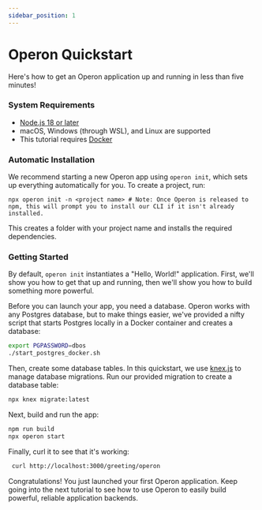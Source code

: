 ```yaml
---
sidebar_position: 1
---
```


# Operon Quickstart

Here's how to get an Operon application up and running in less than five minutes!

### System Requirements

- [Node.js 18 or later](https://nodejs.org/en)
- macOS, Windows (through WSL), and Linux are supported
- This tutorial requires [Docker](https://www.docker.com/)

### Automatic Installation

We recommend starting a new Operon app using `operon init`, which sets up everything automatically for you.
To create a project, run:

```shell
npx operon init -n <project name> # Note: Once Operon is released to npm, this will prompt you to install our CLI if it isn't already installed.
```

This creates a folder with your project name and installs the required dependencies.

### Getting Started

By default, `operon init` instantiates a "Hello, World!" application.
First, we'll show you how to get that up and running, then we'll show you how to build something more powerful.

Before you can launch your app, you need a database.
Operon works with any Postgres database, but to make things easier, we've provided a nifty script that starts Postgres locally in a Docker container and creates a database:

```bash
export PGPASSWORD=dbos
./start_postgres_docker.sh
```

Then, create some database tables.
In this quickstart, we use [knex.js](https://knexjs.org/) to manage database migrations.
Run our provided migration to create a database table:

```bash
npx knex migrate:latest
```

Next, build and run the app:

```bash
npm run build
npx operon start
```

Finally, curl it to see that it's working:

```bash
 curl http://localhost:3000/greeting/operon
```

Congratulations!  You just launched your first Operon application.
Keep going into the next tutorial to see how to use Operon to easily build powerful, reliable application backends.
